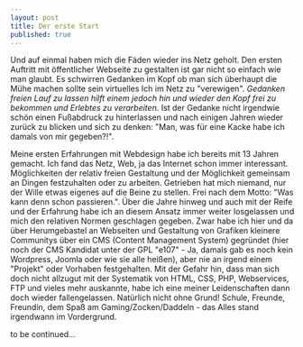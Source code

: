 ```yaml
---
layout: post
title: Der erste Start
published: true
---
```

Und auf einmal haben mich die Fäden wieder ins Netz geholt.
Den ersten Auftritt mit öffentlicher Webseite zu gestalten ist gar nicht so einfach wie man glaubt. Es schwirren Gedanken im Kopf ob man sich überhaupt die Mühe machen sollte sein virtuelles Ich im Netz zu "verewigen". _Gedanken freien Lauf zu lassen hilft einem jedoch hin und wieder den Kopf frei zu bekommen und Erlebtes zu verarbeiten_. Ist der Gedanke nicht irgendwie schön einen Fußabdruck zu hinterlassen und nach einigen Jahren wieder zurück zu blicken und sich zu denken: "Man, was für eine Kacke habe ich damals von mir gegeben?!".

Meine ersten Erfahrungen mit Webdesign habe ich bereits mit 13 Jahren gemacht. Ich fand das Netz, Web, ja das Internet schon immer interessant. Möglichkeiten der relativ freien Gestaltung und der Möglichkeit gemeinsam an Dingen festzuhalten oder zu arbeiten. Getrieben hat mich niemand, nur der Wille etwas eigenes auf die Beine zu stellen. Frei nach dem Motto: "Was kann denn schon passieren.". Über die Jahre hinweg und auch mit der Reife und der Erfahrung habe ich an diesem Ansatz immer weiter losgelassen und mich den relativen Normen geschlagen gegeben. Zwar habe ich hier und da über Herumgebastel an Webseiten und Gestaltung von Grafiken kleinere Communitys über ein CMS (Content Management System) gegründet (hier noch der CMS Kandidat unter der GPL "e107" - Ja, damals gab es noch kein Wordpress, Joomla oder wie sie alle heißen), aber nie an irgend einem "Projekt" oder Vorhaben festgehalten. Mit der Gefahr hin, dass man sich doch nicht allzugut mit der Systematik von HTML, CSS, PHP, Webservices, FTP und vieles mehr auskannte, habe ich eine meiner Leidenschaften dann doch wieder fallengelassen. Natürlich nicht ohne Grund! Schule, Freunde, Freundin, dem Spaß am Gaming/Zocken/Daddeln - das Alles stand irgendwann im Vordergrund. 


to be continued...
